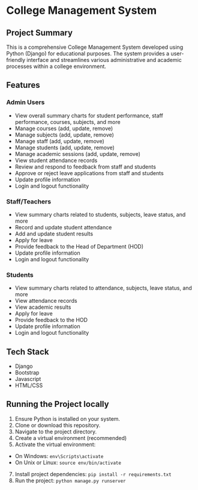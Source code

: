 # College Management System

## Project Summary
This is a comprehensive College Management System developed using Python (Django) for educational purposes. The system provides a user-friendly interface and streamlines various administrative and academic processes within a college environment.

## Features

### Admin Users
- View overall summary charts for student performance, staff performance, courses, subjects, and more
- Manage courses (add, update, remove)
- Manage subjects (add, update, remove)
- Manage staff (add, update, remove)
- Manage students (add, update, remove)
- Manage academic sessions (add, update, remove)
- View student attendance records
- Review and respond to feedback from staff and students
- Approve or reject leave applications from staff and students
- Update profile information
- Login and logout functionality

### Staff/Teachers
- View summary charts related to students, subjects, leave status, and more
- Record and update student attendance
- Add and update student results
- Apply for leave
- Provide feedback to the Head of Department (HOD)
- Update profile information
- Login and logout functionality

### Students
- View summary charts related to attendance, subjects, leave status, and more
- View attendance records
- View academic results
- Apply for leave
- Provide feedback to the HOD
- Update profile information
- Login and logout functionality

## Tech Stack
- Django
- Bootstrap
- Javascript
- HTML/CSS

## Running the Project locally
1. Ensure Python is installed on your system.
2. Clone or download this repository.
4. Navigate to the project directory.
3. Create a virtual environment (recommended)
6. Activate the virtual environment:
  - On Windows: `env\Scripts\activate`
  - On Unix or Linux: `source env/bin/activate`
7. Install project dependencies: `pip install -r requirements.txt`
8. Run the project: `python manage.py runserver`



